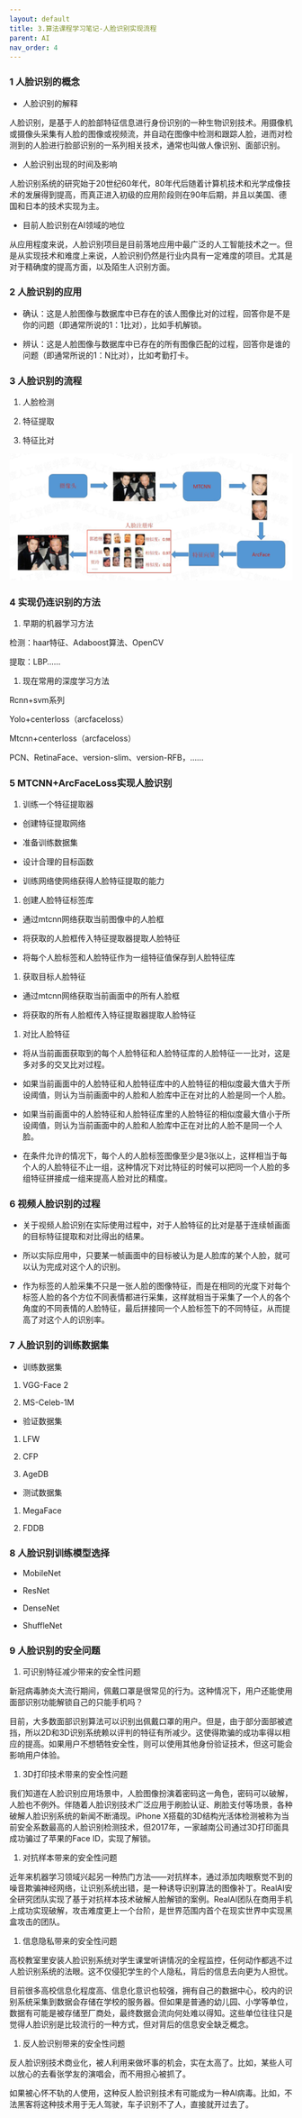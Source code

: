 ```yaml
---
layout: default
title: 3.算法课程学习笔记-人脸识别实现流程
parent: AI
nav_order: 4
---
```


### 1 人脸识别的概念

- 人脸识别的解释

人脸识别，是基于人的脸部特征信息进行身份识别的一种生物识别技术。用摄像机或摄像头采集有人脸的图像或视频流，并自动在图像中检测和跟踪人脸，进而对检测到的人脸进行脸部识别的一系列相关技术，通常也叫做人像识别、面部识别。

- 人脸识别出现的时间及影响

人脸识别系统的研究始于20世纪60年代，80年代后随着计算机技术和光学成像技术的发展得到提高，而真正进入初级的应用阶段则在90年后期，并且以美国、德国和日本的技术实现为主。

- 目前人脸识别在AI领域的地位

从应用程度来说，人脸识别项目是目前落地应用中最广泛的人工智能技术之一。但是从实现技术和难度上来说，人脸识别仍然是行业内具有一定难度的项目。尤其是对于精确度的提高方面，以及陌生人识别方面。

### 2 人脸识别的应用

- 确认：这是人脸图像与数据库中已存在的该人图像比对的过程，回答你是不是你的问题（即通常所说的1：1比对），比如手机解锁。

- 辨认：这是人脸图像与数据库中已存在的所有图像匹配的过程，回答你是谁的问题（即通常所说的1：N比对），比如考勤打卡。

### 3 人脸识别的流程

1. 人脸检测

1. 特征提取

1. 特征比对

![](../../assets/images/AI/attachments/3.算法课程学习笔记-人脸识别实现流程_image_0.png)

### 4 实现仍连识别的方法

1. 早期的机器学习方法

检测：haar特征、Adaboost算法、OpenCV

提取：LBP……

1. 现在常用的深度学习方法

Rcnn+svm系列

Yolo+centerloss（arcfaceloss）

Mtcnn+centerloss（arcfaceloss）

PCN、RetinaFace、version-slim、version-RFB，……

### 5 MTCNN+ArcFaceLoss实现人脸识别

1. 训练一个特征提取器

- 创建特征提取网络

- 准备训练数据集

- 设计合理的目标函数

- 训练网络使网络获得人脸特征提取的能力

1. 创建人脸特征标签库

- 通过mtcnn网络获取当前图像中的人脸框

- 将获取的人脸框传入特征提取器提取人脸特征

- 将每个人脸标签和人脸特征作为一组特征值保存到人脸特征库

1. 获取目标人脸特征

- 通过mtcnn网络获取当前画面中的所有人脸框

- 将获取的所有人脸框传入特征提取器提取人脸特征

1. 对比人脸特征

- 将从当前画面获取到的每个人脸特征和人脸特征库的人脸特征一一比对，这是多对多的交叉比对过程。

- 如果当前画面中的人脸特征和人脸特征库中的人脸特征的相似度最大值大于所设阈值，则认为当前画面中的人脸和人脸库中正在对比的人脸是同一个人脸。

- 如果当前画面中的人脸特征和人脸特征库里的人脸特征的相似度最大值小于所设阈值，则认为当前画面中的人脸和人脸库中正在对比的人脸不是同一个人脸。

- 在条件允许的情况下，每个人的人脸标签图像至少是3张以上，这样相当于每个人的人脸特征不止一组，这种情况下对比特征的时候可以把同一个人脸的多组特征拼接成一组来提高人脸对比的精度。

### 6 视频人脸识别的过程

- 关于视频人脸识别在实际使用过程中，对于人脸特征的比对是基于连续帧画面的目标特征提取和对比得出的结果。

- 所以实际应用中，只要某一帧画面中的目标被认为是人脸库的某个人脸，就可以认为完成对这个人的识别。

- 作为标签的人脸采集不只是一张人脸的图像特征，而是在相同的光度下对每个标签人脸的各个方位不同表情都进行采集，这样就相当于采集了一个人的各个角度的不同表情的人脸特征，最后拼接同一个人脸标签下的不同特征，从而提高了对这个人的识别率。

### 7 人脸识别的训练数据集

- 训练数据集


1. VGG-Face 2

1. MS-Celeb-1M

- 验证数据集


1. LFW

1. CFP

1. AgeDB

- 测试数据集


1. MegaFace

1. FDDB

### 8 人脸识别训练模型选择

- MobileNet

- ResNet

- DenseNet

- ShuffleNet

### 9 人脸识别的安全问题

1. 可识别特征减少带来的安全性问题

新冠病毒肺炎大流行期间，佩戴口罩是很常见的行为。这种情况下，用户还能使用面部识别功能解锁自己的只能手机吗？

目前，大多数面部识别算法可以识别出佩戴口罩的用户。但是，由于部分面部被遮挡，所以2D和3D识别系统赖以评判的特征有所减少。这使得欺骗的成功率得以相应的提高。如果用户不想牺牲安全性，则可以使用其他身份验证技术，但这可能会影响用户体验。

1. 3D打印技术带来的安全性问题

我们知道在人脸识别应用场景中，人脸图像扮演着密码这一角色，密码可以破解，人脸也不例外。伴随着人脸识别技术广泛应用于刷脸认证、刷脸支付等场景，各种破解人脸识别系统的新闻不断涌现。iPhone X搭载的3D结构光活体检测被称为当前安全系数最高的人脸识别检测技术，但2017年，一家越南公司通过3D打印面具成功骗过了苹果的Face ID，实现了解锁。

1. 对抗样本带来的安全性问题

近年来机器学习领域兴起另一种热门方法——对抗样本，通过添加肉眼察觉不到的噪音欺骗神经网络，让识别系统出错，是一种诱导识别算法的图像补丁。RealAI安全研究团队实现了基于对抗样本技术破解人脸解锁的案例。RealAI团队在商用手机上成功实现破解，攻击难度更上一个台阶，是世界范围内首个在现实世界中实现黑盒攻击的团队。

1. 信息隐私带来的安全性问题

高校教室里安装人脸识别系统对学生课堂听讲情况的全程监控，任何动作都逃不过人脸识别系统的法眼。这不仅侵犯学生的个人隐私，背后的信息去向更为人担忧。

目前很多高校信息化程度高、信息化意识也较强，拥有自己的数据中心，校内的识别系统采集到数据会存储在学校的服务器。但如果是普通的幼儿园、小学等单位，数据有可能是被存储至厂商处，最终数据会流向何处难以得知。这些单位往往只是觉得人脸识别是比较流行的一种方式，但对背后的信息安全缺乏概念。

1. 反人脸识别带来的安全性问题

反人脸识别技术商业化，被人利用来做坏事的机会，实在太高了。比如，某些人可以放心的去看张学友的演唱会，而不用担心被抓了。

如果被心怀不轨的人使用，这种反人脸识别技术有可能成为一种AI病毒。比如，不法黑客将这种技术用于无人驾驶，车子识别不了人，直接就开过去了。